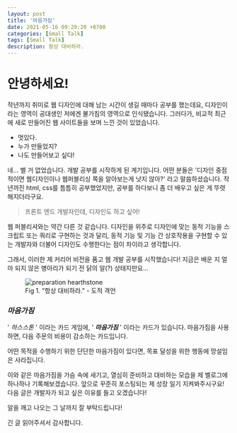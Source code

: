 ```yaml
---
layout: post
title: '마음가짐'
date: 2021-05-16 09:29:20 +0700
categories: [Small Talk]
tags: [Small Talk]
description: 항상 대비하라.
---
```


# 안녕하세요!

작년까지 취미로 웹 디자인에 대해 남는 시간이 생길 때마다 공부를 했는데요, 디자인이라는 영역이 공대생인 저에겐 불가침의 영역으로 인식됐습니다.
그러다가, 비교적 최근에 새로 만들어진 웹 사이트들을 보며 느낀 것이 있었습니다.

- 멋있다.
- 누가 만들었지?
- 나도 만들어보고 싶다!

네... 별 거 없었습니다. 개발 공부를 시작하게 된 계기입니다. 어떤 분들은 '디자인 중점적이면 웹디자인이나 웹퍼블리싱 쪽을 알아보는게 낫지 않아?' 라고 말씀하셨습니다.
작년까진 html, css를 틈틈히 공부했었지만, 공부를 하다보니 좀 더 배우고 싶은 게 뚜렷해지더라구요.
<br>

> 프론트 엔드 개발자인데, 디자인도 하고 싶어!

웹 퍼블리셔와는 약간 다른 것 같습니다. 디자인을 위주로 디자인에 맞는 동적 기능을 스크립트 또는 쿼리로 구현하는 것과 달리,
동적 기능 및 기능 간 상호작용을 구현할 수 있는 개발자와 더불어 디자인도 수행한다는 점이 차이라고 생각합니다.

그래서, 이러한 제 커리어 비전을 품고 웹 개발 공부를 시작했습니다!
지금은 배운 지 얼마 되지 않은 병아리가 되기 전 닭의 알(?) 상태지만요...

<figure>
<img src="/common-prepare/preparation.png" alt="preparation hearthstone">
<figcaption>Fig 1. "항상 대비하라." - 도적 격언</figcaption>
</figure>

### _마음가짐_

' _하스스톤_ ' 이라는 카드 게임에, ' **_마음가짐_** ' 이라는 카드가 있습니다.
마음가짐을 사용하면, 다음 주문의 비용이 감소하는 카드입니다.

어떤 목적을 수행하기 위한 단단한 마음가짐이 있다면, 목표 달성을 위한 행동에 망설임은 사라집니다.

이와 같은 마음가짐을 가슴 속에 새기고, 열심히 준비하고 대비하는 모습을 제 벨로그에 하나하나 기록해보겠습니다.
앞으로 꾸준히 포스팅되는 제 성장 일기 지켜봐주시구요! 다음 글은 개발자가 되고 싶은 이유를 들고 오겠습니다!

알을 깨고 나오는 그 날까지 잘 부탁드립니다!

긴 글 읽어주셔서 감사합니다.
